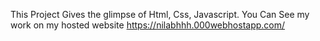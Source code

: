 This Project Gives the glimpse of Html, Css, Javascript.
You Can See my work on my hosted website https://nilabhhh.000webhostapp.com/
